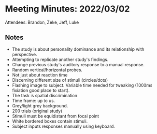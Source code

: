 # Meeting Minutes: 2022/03/02
Attendees: Brandon, Zeke, Jeff, Luke

## Notes
* The study is about personality dominance and its relationship with perspective.
* Attempting to replicate another study's findings.
* Change previous study's auditory response to a manual response.
* Random vertical/horizontal probes.
* Not just about reaction time
* Discerning different size of stimuli (circles/dots)
* Flashing image to subject. Variable time needed for tweaking (1000ms fixiation good place to start).
* The task is spatial discrimination
* Time frame: up to us.
* Grey/light grey background.
* 200 trials (original study)
* Stimuli must be equidistant from focal point
* White bordered boxes contain stimuli.
* Subject inputs responses manually using keyboard.


